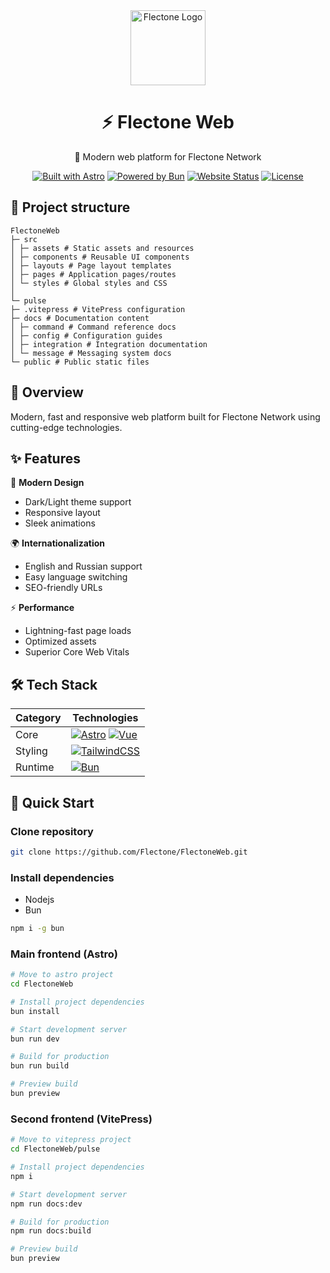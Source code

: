 <div align="center">
  <img src="assets/favicon.ico" alt="Flectone Logo" width="120" />
  
  # ⚡️ Flectone Web
  
  🚀 Modern web platform for Flectone Network

[![Built with Astro](https://astro.badg.es/v2/built-with-astro/tiny.svg)](https://astro.build)
[![Powered by Bun](https://img.shields.io/badge/Powered%20by-Bun-orange)](https://bun.sh)
[![Website Status](https://img.shields.io/website?url=https%3A%2F%2Fflectone.net)](https://flectone.net)
[![License](https://img.shields.io/badge/license-GPLv3-blue)](LICENSE)

</div>

## 🧱 Project structure

```
FlectoneWeb
├─ src
│ ├─ assets # Static assets and resources
│ ├─ components # Reusable UI components
│ ├─ layouts # Page layout templates
│ ├─ pages # Application pages/routes
│ └─ styles # Global styles and CSS
│
└─ pulse
├─ .vitepress # VitePress configuration
├─ docs # Documentation content
│ ├─ command # Command reference docs
│ ├─ config # Configuration guides
│ ├─ integration # Integration documentation
│ └─ message # Messaging system docs
└─ public # Public static files
```

## 🎯 Overview

Modern, fast and responsive web platform built for Flectone Network using cutting-edge technologies.

## ✨ Features

🎨 **Modern Design**

- Dark/Light theme support
- Responsive layout
- Sleek animations

🌍 **Internationalization**

- English and Russian support
- Easy language switching
- SEO-friendly URLs

⚡️ **Performance**

- Lightning-fast page loads
- Optimized assets
- Superior Core Web Vitals

## 🛠️ Tech Stack

| Category | Technologies                                                                                                                                                                                                                 |
| -------- | ---------------------------------------------------------------------------------------------------------------------------------------------------------------------------------------------------------------------------- |
| Core     | [![Astro](https://img.shields.io/badge/Astro-BC52EE?style=flat&logo=astro&logoColor=white)](https://astro.build) [![Vue](https://img.shields.io/badge/Vue-4FC08D?style=flat&logo=vue.js&logoColor=white)](https://vuejs.org) |
| Styling  | [![TailwindCSS](https://img.shields.io/badge/TailwindCSS-38B2AC?style=flat&logo=tailwind-css&logoColor=white)](https://tailwindcss.com)                                                                                      |
| Runtime  | [![Bun](https://img.shields.io/badge/Bun-000000?style=flat&logo=bun&logoColor=white)](https://bun.sh)                                                                                                                        |

## 🚀 Quick Start

### Clone repository

```bash
git clone https://github.com/Flectone/FlectoneWeb.git
```

### Install dependencies

- Nodejs
- Bun

```bash
npm i -g bun
```

### Main frontend (Astro)

```bash
# Move to astro project
cd FlectoneWeb

# Install project dependencies
bun install

# Start development server
bun run dev

# Build for production
bun run build

# Preview build
bun preview
```

### Second frontend (VitePress)

```bash
# Move to vitepress project
cd FlectoneWeb/pulse

# Install project dependencies
npm i

# Start development server
npm run docs:dev

# Build for production
npm run docs:build

# Preview build
bun preview
```
